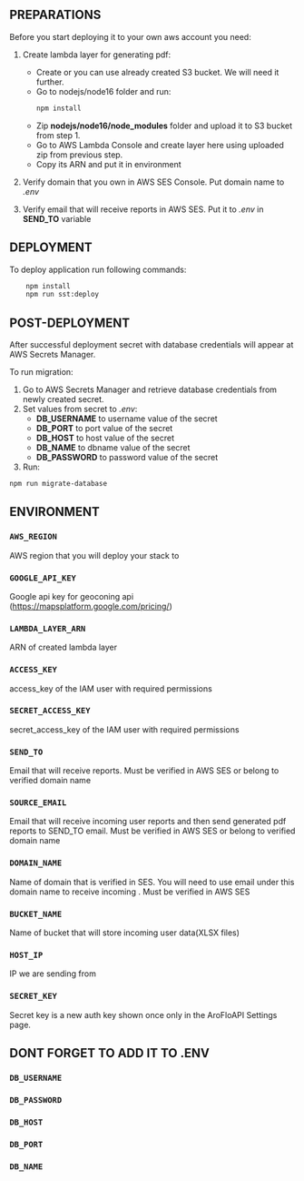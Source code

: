 ## PREPARATIONS

Before you start deploying it to your own aws account you need:

1. Create lambda layer for generating pdf:

   - Create or you can use already created S3 bucket. We will need it further.
   - Go to nodejs/node16 folder and run:
     ```bash
     npm install
     ```
   - Zip **nodejs/node16/node_modules** folder and upload it to S3 bucket from step 1.
   - Go to AWS Lambda Console and create layer here using uploaded zip from previous step.
   - Copy its ARN and put it in environment

2. Verify domain that you own in AWS SES Console. Put domain name to _*.env*_
3. Verify email that will receive reports in AWS SES. Put it to _*.env*_ in **SEND_TO** variable

## DEPLOYMENT

To deploy application run following commands:

```bash
    npm install
    npm run sst:deploy
```

## POST-DEPLOYMENT

After successful deployment secret with database credentials will appear at AWS Secrets Manager.

To run migration:

1. Go to AWS Secrets Manager and retrieve database credentials from newly created secret.
2. Set values from secret to _.env_:
   - **DB_USERNAME** to username value of the secret
   - **DB_PORT** to port value of the secret
   - **DB_HOST** to host value of the secret
   - **DB_NAME** to dbname value of the secret
   - **DB_PASSWORD** to password value of the secret
3. Run:

```bash
npm run migrate-database
```

<!-- Run migrations from migrations folder. -->

## ENVIRONMENT

### `AWS_REGION`

AWS region that you will deploy your stack to

### `GOOGLE_API_KEY`

Google api key for geoconing api (https://mapsplatform.google.com/pricing/)

### `LAMBDA_LAYER_ARN`

ARN of created lambda layer

### `ACCESS_KEY`

access_key of the IAM user with required permissions

### `SECRET_ACCESS_KEY`

secret_access_key of the IAM user with required permissions

### `SEND_TO`

Email that will receive reports. Must be verified in AWS SES or belong to verified domain name

### `SOURCE_EMAIL`

Email that will receive incoming user reports and then send generated pdf reports to SEND_TO email. Must be verified in AWS SES or belong to verified domain name

### `DOMAIN_NAME`

Name of domain that is verified in SES. You will need to use email under this domain name to receive incoming . Must be verified in AWS SES

### `BUCKET_NAME`

Name of bucket that will store incoming user data(XLSX files)

### `HOST_IP`

IP we are sending from

### `SECRET_KEY`

Secret key is a new auth key shown once only in the AroFloAPI Settings page.

## DONT FORGET TO ADD IT TO .ENV

### `DB_USERNAME`

### `DB_PASSWORD`

### `DB_HOST`

### `DB_PORT`

### `DB_NAME`
